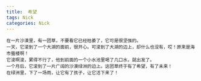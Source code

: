 ```yaml
---
title:  希望
tags: Nick
categories: Nick
---
```


    在一片沙漠里，有一团草，不要看它已经枯萎了，它可是很坚强的。
    一天，它滚到了一个大湖的面前，很开心。可滚到了大湖的边上，却什么也没有，哎！原来是海市蜃楼啊！
    它滚啊滚，累得不行了，他到前面的一个小水池里喝了几口水，就出发了。
    一个月后，它滚到了一片广阔的沙漠绿洲的边上。这团草终于有了希望，有了未来！
    在绿洲里，下了一场雨，让它有了孩子，让它活下来了！
